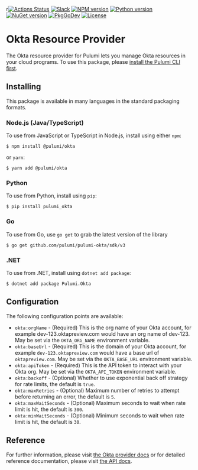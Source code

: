 r[![Actions Status](https://github.com/pulumi/pulumi-okta/workflows/master/badge.svg)](https://github.com/pulumi/pulumi-okta/actions)
[![Slack](http://www.pulumi.com/images/docs/badges/slack.svg)](https://slack.pulumi.com)
[![NPM version](https://badge.fury.io/js/%40pulumi%2Fokta.svg)](https://www.npmjs.com/package/@pulumi/okta)
[![Python version](https://badge.fury.io/py/pulumi-okta.svg)](https://pypi.org/project/pulumi-okta)
[![NuGet version](https://badge.fury.io/nu/pulumi.okta.svg)](https://badge.fury.io/nu/pulumi.okta)
[![PkgGoDev](https://pkg.go.dev/badge/github.com/pulumi/pulumi-okta/sdk/v3/go)](https://pkg.go.dev/github.com/pulumi/pulumi-okta/sdk/v3/go)
[![License](https://img.shields.io/npm/l/%40pulumi%2Fpulumi.svg)](https://github.com/pulumi/pulumi-okta/blob/master/LICENSE)

# Okta Resource Provider

The Okta resource provider for Pulumi lets you manage Okta resources in your cloud programs. To use
this package, please [install the Pulumi CLI first](https://pulumi.io/).

## Installing

This package is available in many languages in the standard packaging formats.

### Node.js (Java/TypeScript)

To use from JavaScript or TypeScript in Node.js, install using either `npm`:

    $ npm install @pulumi/okta

or `yarn`:

    $ yarn add @pulumi/okta

### Python

To use from Python, install using `pip`:

    $ pip install pulumi_okta

### Go

To use from Go, use `go get` to grab the latest version of the library

    $ go get github.com/pulumi/pulumi-okta/sdk/v3

### .NET

To use from .NET, install using `dotnet add package`:

    $ dotnet add package Pulumi.Okta

## Configuration

The following configuration points are available:

- `okta:orgName` - (Required) This is the org name of your Okta account, for example dev-123.oktapreview.com would have 
an org name of dev-123. May be set via the `OKTA_ORG_NAME` environment variable.
- `okta:baseUrl` - (Required) This is the domain of your Okta account, for example `dev-123.oktapreview.com` would have 
a base url of `oktapreview.com`. May be set via the `OKTA_BASE_URL` environment variable.
- `okta:apiToken` - (Required) This is the API token to interact with your Okta org. May be set via the `OKTA_API_TOKEN` 
environment variable.
- `okta:backoff` - (Optional)  Whether to use exponential back off strategy for rate limits, the default is `true`.
- `okta:maxRetries` - (Optional) Maximum number of retries to attempt before returning an error, the default is `5`.
- `okta:maxWaitSeconds` - (Optional) Maximum seconds to wait when rate limit is hit, the default is `300`.
- `okta:minWaitSeconds` - (Optional) Minimum seconds to wait when rate limit is hit, the default is `30`.

## Reference

For further information, please visit [the Okta provider docs](https://www.pulumi.com/docs/intro/cloud-providers/okta) or for detailed reference documentation, please visit [the API docs](https://www.pulumi.com/docs/reference/pkg/okta).
